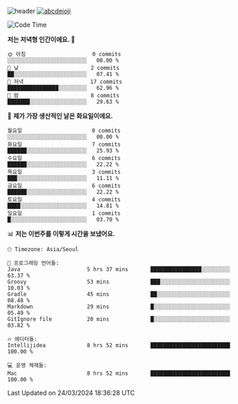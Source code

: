 ![header](https://capsule-render.vercel.app/api?type=transparent&fontColor=6b32af&height=200&text=Backend%20Developer&fontSize=60)
[![abcdejoji](https://github-readme-stats.vercel.app/api?username=abcdejoji&show_icons=true&theme=midnight-purple&locale=kr)](https://github.com/abcdejoji)

<!--START_SECTION:waka-->
![Code Time](http://img.shields.io/badge/Code%20Time-11%20hrs%2012%20mins-blue)

**저는 저녁형 인간이에요. 🦉** 

```text
🌞 아침                     0 commits           ░░░░░░░░░░░░░░░░░░░░░░░░░   00.00 % 
🌆 낮　                     2 commits           ██░░░░░░░░░░░░░░░░░░░░░░░   07.41 % 
🌃 저녁                     17 commits          ████████████████░░░░░░░░░   62.96 % 
🌙 밤　                     8 commits           ███████░░░░░░░░░░░░░░░░░░   29.63 % 
```
📅 **제가 가장 생산적인 날은 화요일이에요.** 

```text
월요일                      0 commits           ░░░░░░░░░░░░░░░░░░░░░░░░░   00.00 % 
화요일                      7 commits           ██████░░░░░░░░░░░░░░░░░░░   25.93 % 
수요일                      6 commits           ██████░░░░░░░░░░░░░░░░░░░   22.22 % 
목요일                      3 commits           ███░░░░░░░░░░░░░░░░░░░░░░   11.11 % 
금요일                      6 commits           ██████░░░░░░░░░░░░░░░░░░░   22.22 % 
토요일                      4 commits           ████░░░░░░░░░░░░░░░░░░░░░   14.81 % 
일요일                      1 commits           █░░░░░░░░░░░░░░░░░░░░░░░░   03.70 % 
```


📊 **저는 이번주를 이렇게 시간을 보냈어요.** 

```text
🕑︎ Timezone: Asia/Seoul

💬 프로그래밍 언어들: 
Java                     5 hrs 37 mins       ████████████████░░░░░░░░░   63.37 % 
Groovy                   53 mins             ███░░░░░░░░░░░░░░░░░░░░░░   10.03 % 
Gradle                   45 mins             ██░░░░░░░░░░░░░░░░░░░░░░░   08.48 % 
Markdown                 29 mins             █░░░░░░░░░░░░░░░░░░░░░░░░   05.49 % 
GitIgnore file           20 mins             █░░░░░░░░░░░░░░░░░░░░░░░░   03.82 % 

🔥 에디터들: 
Intellijidea             8 hrs 52 mins       █████████████████████████   100.00 % 

💻 운영 체제들: 
Mac                      8 hrs 52 mins       █████████████████████████   100.00 % 
```


 Last Updated on 24/03/2024 18:36:28 UTC
<!--END_SECTION:waka-->
